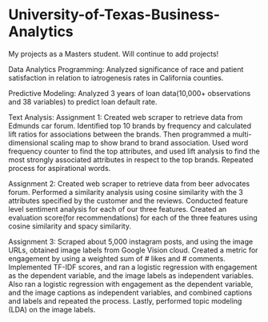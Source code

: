 # University-of-Texas-Business-Analytics
My projects as a Masters student. Will continue to add projects!  

Data Analytics Programming: Analyzed significance of race and patient satisfaction in relation to iatrogenesis rates in California counties.

Predictive Modeling: Analyzed 3 years of loan data(10,000+ observations and 38 variables) to predict loan default rate.

Text Analysis: 
  Assignment 1: Created web scraper to retrieve data from Edmunds car forum. Identified top 10 brands by frequency and calculated       lift ratios for associations between the brands. Then programmed a multi-dimensional scaling map to show brand to brand               association. Used word frequency counter to find the top attributes, and used lift analysis to find the most strongly associated     attributes in respect to the top brands. Repeated process for aspirational words.
  
  Assignment 2: Created web scraper to retrieve data from beer advocates forum. Performed a similarity analysis using cosine           similarity with the 3 attributes specified by the customer and the reviews. Conducted feature level sentiment analysis for each of   our three features. Created an evaluation score(for recommendations) for each of the three features using cosine similarity and       spacy similarity.
  
  Assignment 3: Scraped about 5,000 instagram posts, and using the image URLs, obtained image labels from Google Vision cloud.         Created   a metric for engagement by using a weighted sum of # likes and # comments. Implemented TF-IDF scores, and ran a logistic   regression   with engagement as the dependent variable, and the image labels as independent variables. Also ran a logistic           regression with engagement as the dependent variable, and the image captions as independent variables, and combined                   captions and labels and repeated the process. Lastly, performed topic modeling (LDA) on the image labels.
  
